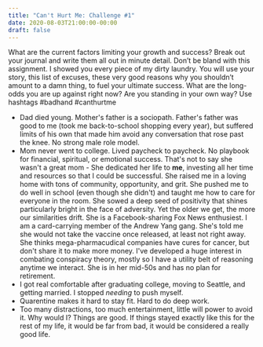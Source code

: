 ```yaml
---
title: "Can't Hurt Me: Challenge #1"
date: 2020-08-03T21:00:00-00:00
draft: false
---
```


What are the current factors limiting your growth and success? Break out your journal and write them all out in minute detail. Don’t be bland with this assignment. I showed you every piece of my dirty laundry. You will use your story, this list of excuses, these very good reasons why you shouldn’t amount to a damn thing, to fuel your ultimate success. What are the long-odds you are up against right now? Are you standing in your own way? Use hashtags #badhand #canthurtme

- Dad died young. Mother's father is a sociopath. Father's father was good to me (took me back-to-school shopping every year), but suffered limits of his own that made him avoid any conversation that rose past the knee. No strong male role model.
- Mom never went to college. Lived paycheck to paycheck. No playbook for financial, spiritual, or emotional success. That's not to say she wasn't a great mom - She dedicated her life to **me**, investing all her time and resources so that I could be successful. She raised me in a loving home with tons of community, opportunity, and grit. She pushed me to do well in school (even though she didn't) and taught me how to care for everyone in the room. She sowed a deep seed of positivity that shines particularly bright in the face of adversity. Yet the older we get, the more our similarities drift. She is a Facebook-sharing Fox News enthusiest. I am a card-carrying member of the Andrew Yang gang. She's told me she would not take the vaccine once released, at least not right away. She thinks mega-pharmacudical companies have cures for cancer, but don't share it to make more money. I've developed a huge interest in combating conspiracy theory, mostly so I have a utility belt of reasoning anytime we interact. She is in her mid-50s and has no plan for retirement.
- I got real comfortable after graduating college, moving to Seattle, and getting married. I stopped _needing_ to push myself.
- Quarentine makes it hard to stay fit. Hard to do deep work.
- Too many distractions, too much entertainment, little will power to avoid it. Why would I? Things are good. If things stayed exactly like this for the rest of my life, it would be far from bad, it would be considered a really good life.

